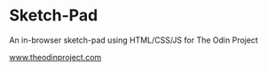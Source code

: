 # Sketch-Pad
An in-browser sketch-pad using HTML/CSS/JS for The Odin Project

www.theodinproject.com